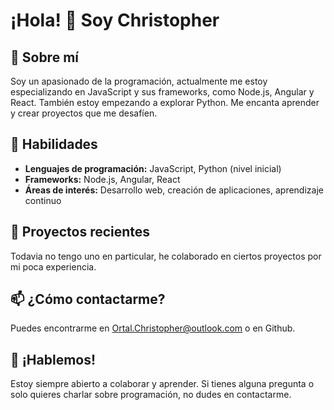 # ¡Hola! 👋 Soy Christopher

## 🌟 Sobre mí
Soy un apasionado de la programación, actualmente me estoy especializando en JavaScript y sus frameworks, como Node.js, Angular y React. También estoy empezando a explorar Python. Me encanta aprender y crear proyectos que me desafíen.

## 🚀 Habilidades
- **Lenguajes de programación:** JavaScript, Python (nivel inicial)
- **Frameworks:** Node.js, Angular, React
- **Áreas de interés:** Desarrollo web, creación de aplicaciones, aprendizaje continuo

## 🌱 Proyectos recientes
Todavia no tengo uno en particular, he colaborado en ciertos proyectos por mi poca experiencia.

## 📫 ¿Cómo contactarme?
Puedes encontrarme en Ortal.Christopher@outlook.com o en Github.

## 💬 ¡Hablemos!
Estoy siempre abierto a colaborar y aprender. Si tienes alguna pregunta o solo quieres charlar sobre programación, no dudes en contactarme.

